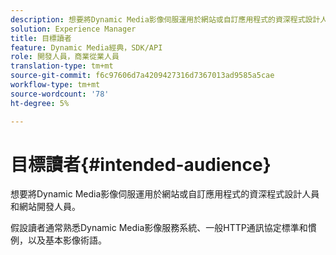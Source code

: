 ```yaml
---
description: 想要將Dynamic Media影像伺服運用於網站或自訂應用程式的資深程式設計人員和網站開發人員。
solution: Experience Manager
title: 目標讀者
feature: Dynamic Media經典，SDK/API
role: 開發人員，商業從業人員
translation-type: tm+mt
source-git-commit: f6c97606d7a4209427316d7367013ad9585a5cae
workflow-type: tm+mt
source-wordcount: '78'
ht-degree: 5%

---
```



# 目標讀者{#intended-audience}

想要將Dynamic Media影像伺服運用於網站或自訂應用程式的資深程式設計人員和網站開發人員。

假設讀者通常熟悉Dynamic Media影像服務系統、一般HTTP通訊協定標準和慣例，以及基本影像術語。
